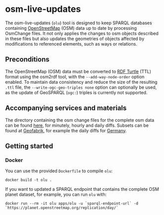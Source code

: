 # osm-live-updates

The osm-live-updates (`olu`) tool is designed to keep SPARQL databases containing 
[OpenStreetMap](https://www.openstreetmap.org) (OSM) data up to date by processing OsmChange files. It not only applies the 
changes to osm objects described in these files but also updates the geometries of objects affected 
by modifications to referenced elements, such as ways or relations.

## Preconditions

The OpenStreetMap (OSM) data must be converted to [RDF Turtle](https://www.w3.org/TR/turtle/) (TTL)
format using the osm2rdf tool, with the `--add-way-node-order` option enabled. To maintain data 
consistency and reduce the size of the resulting `.ttl` file, the `--write-ogc-geo-triples none` 
option can optionally be used, as the update of GeoSPARQL (`ogc:`) triples is currently not supported.

## Accompanying services and materials

The directory containing the osm change files for the complete osm data can be found
[here](https://planet.openstreetmap.org/replication/), for minutely, hourly and daily diffs. 
Subsets can be found at [Geofabrik](https://download.geofabrik.de), for example the daily diffs 
for [Germany](http://download.geofabrik.de/europe/germany-updates/).

## Getting started

### Docker

You can use the provided `Dockerfile` to compile `olu`:

```
docker build -t olu .
```

If you want to updated a SPARQL endpoint that contains the complete OSM planet dataset, for example,
you can run `olu` with:

```
docker run --rm -it olu apps/olu -u `sparql-endpoint-url` -d `https://planet.openstreetmap.org/replication/day/`
```

